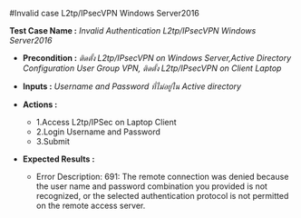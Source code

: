 #Invalid case L2tp/IPsecVPN Windows Server2016


**Test Case Name :** *Invalid Authentication L2tp/IPsecVPN Windows Server2016*

* **Precondition :** *ติดตั้ง L2tp/IPsecVPN on Windows Server,Active Directory Configuration User Group VPN, ติดตั้ง L2tp/IPsecVPN on Client Laptop*

* **Inputs :**  *Username and Password ที่ไม่อยู่ใน Active directory*

* **Actions :** 
  * 1.Access L2tp/IPSec on Laptop Client
  * 2.Login Username and Password
  * 3.Submit  
  
* **Expected Results :** 
   * Error Description: 691: The remote connection was denied because the user name and password combination you provided is not recognized, or the selected authentication protocol is not permitted on the remote access server.

